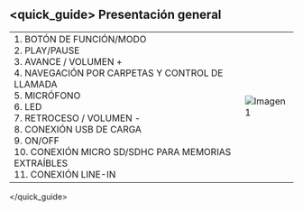 ## <quick_guide> Presentación general

|  |  |
|:-------|:-------|
|1.	BOTÓN DE FUNCIÓN/MODO <br> 2. PLAY/PAUSE <br> 3. AVANCE / VOLUMEN + <br> 4. NAVEGACIÓN POR CARPETAS Y CONTROL DE LLAMADA <br> 5. MICRÓFONO <br> 6. LED <br> 7. RETROCESO / VOLUMEN - <br> 8. CONEXIÓN USB DE CARGA <br> 9. ON/OFF <br> 10. CONEXIÓN MICRO SD/SDHC PARA MEMORIAS EXTRAÍBLES <br> 11. CONEXIÓN LINE-IN|![Imagen1](http://static.energysistem.com/images/manuals/39793/5396da2149a93.jpg)|
</quick_guide>
